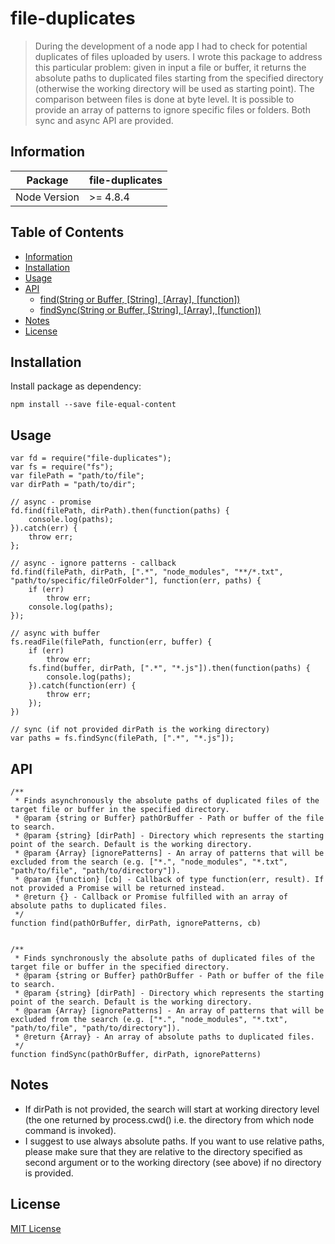 # file-duplicates
> During the development of a node app I had to check for potential duplicates of files uploaded by users. 
I wrote this package to address this particular problem: given in input a file or buffer, it returns the absolute 
paths to duplicated files starting from the specified directory (otherwise the working directory will be used as
starting point). The comparison between files is done at byte level. It is possible to provide an array of patterns to
ignore specific files or folders. Both sync and async API are provided. 



## Information
| Package       | file-duplicates  |
| ------------- |--------------|                                   
| Node Version  | >= 4.8.4       |


## Table of Contents

<!-- toc -->

* [Information](#information)
* [Installation](#installation)
* [Usage](#usage)
* [API](#api)
  * [find(String or Buffer, [String], [Array], [function])](#find)
  * [findSync(String or Buffer, [String], [Array], [function])](#findSync)
* [Notes](#notes)
* [License](#license)

<!-- toc stop -->


## Installation
Install package as dependency:
```shell
npm install --save file-equal-content
```


## Usage
```shell
var fd = require("file-duplicates");
var fs = require("fs");
var filePath = "path/to/file";
var dirPath = "path/to/dir";

// async - promise
fd.find(filePath, dirPath).then(function(paths) {
    console.log(paths);
}).catch(err) {
    throw err;
};

// async - ignore patterns - callback
fd.find(filePath, dirPath, [".*", "node_modules", "**/*.txt", "path/to/specific/fileOrFolder"], function(err, paths) {
    if (err)
        throw err;
    console.log(paths);
});

// async with buffer
fs.readFile(filePath, function(err, buffer) {
    if (err)
        throw err;
    fs.find(buffer, dirPath, [".*", "*.js"]).then(function(paths) {
        console.log(paths);
    }).catch(function(err) {
        throw err;
    });
})

// sync (if not provided dirPath is the working directory)
var paths = fs.findSync(filePath, [".*", "*.js"]);
```


## API
```shell
/**
 * Finds asynchronously the absolute paths of duplicated files of the target file or buffer in the specified directory.
 * @param {string or Buffer} pathOrBuffer - Path or buffer of the file to search.
 * @param {string} [dirPath] - Directory which represents the starting point of the search. Default is the working directory.
 * @param {Array} [ignorePatterns] - An array of patterns that will be excluded from the search (e.g. ["*.", "node_modules", "*.txt", "path/to/file", "path/to/directory"]).
 * @param {function} [cb] - Callback of type function(err, result). If not provided a Promise will be returned instead.
 * @return {} - Callback or Promise fulfilled with an array of absolute paths to duplicated files.
 */
function find(pathOrBuffer, dirPath, ignorePatterns, cb)


/**
 * Finds synchronously the absolute paths of duplicated files of the target file or buffer in the specified directory.
 * @param {string or Buffer} pathOrBuffer - Path or buffer of the file to search.
 * @param {string} [dirPath] - Directory which represents the starting point of the search. Default is the working directory.
 * @param {Array} [ignorePatterns] - An array of patterns that will be excluded from the search (e.g. ["*.", "node_modules", "*.txt", "path/to/file", "path/to/directory"]).
 * @return {Array} - An array of absolute paths to duplicated files.
 */
function findSync(pathOrBuffer, dirPath, ignorePatterns) 
```


## Notes
* If dirPath is not provided, the search will start at working directory level (the one returned by process.cwd() i.e. the directory from which node command is invoked).
* I suggest to use always absolute paths. If you want to use relative paths, please make sure that they are relative to the directory specified as second argument or to the working directory (see above) if no directory is provided.


## License
[MIT License](http://en.wikipedia.org/wiki/MIT_License)